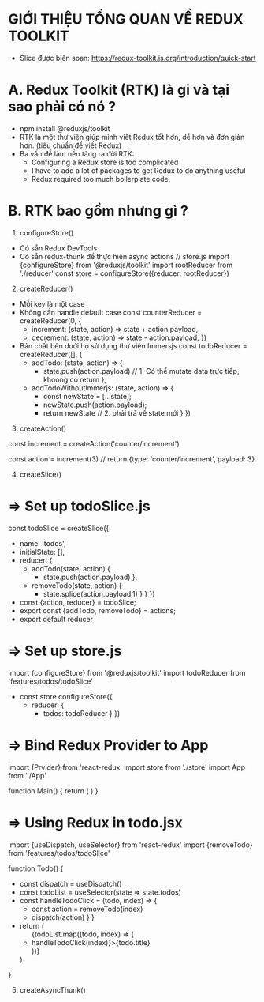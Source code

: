 # GIỚI THIỆU TỔNG QUAN VỀ REDUX TOOLKIT

- Slice được biên soạn: https://redux-toolkit.js.org/introduction/quick-start

# A. Redux Toolkit (RTK) là gi và tại sao phải có nó ?

- npm install @reduxjs/toolkit
- RTK là một thư viện giúp mình viết Redux tốt hơn, dễ hơn và đơn giản hơn. (tiêu chuẩn để viết Redux)
- Ba vấn đề làm nền tảng ra đời RTK:
  - Configuring a Redux store is too complicated
  - I have to add a lot of packages to get Redux to do anything useful
  - Redux required too much boilerplate code.

# B. RTK bao gồm nhưng gì ?

1. configureStore()

- Có sẵn Redux DevTools
- Có sẵn redux-thunk để thực hiện async actions
  // store.js
  import {configureStore} from '@reduxjs/toolkit'
  import rootReducer from './reducer'
  const store = configureStore({reducer: rootReducer})

2. createReducer()

- Mỗi key là một case
- Không cần handle default case
  const counterReducer = createReducer(0, {
  - increment: (state, action) => state + action.payload,
  - decrement: (state, action) => state - action.payload,
    })
- Bản chất bên dưới họ sử dụng thư viện Immersjs
  const todoReducer = createReducer([], {
  - addTodo: (state, action) => {
    - state.push(action.payload) // 1. Có thể mutate data trực tiếp, khoong có return
      },
  - addTodoWithoutImmerjs: (state, action) => {
    - const newState = [...state];
    - newState.push(action.payload);
    - return newState // 2. phải trả về state mới
      }
      })

3. createAction()

const increment = createAction('counter/increment')

const action = increment(3)
// return {type: 'counter/increment', payload: 3}

4. createSlice()

# => Set up todoSlice.js

const todoSlice = createSlice({

- name: 'todos',
- initialState: [],
- reducer: {
  - addTodo(state, action) {
    - state.push(action.payload)
      },
  - removeTodo(state, action) {
    - state.splice(action.payload,1)
      }
      }
      })
- const {action, reducer} = todoSlice;
- export const {addTodo, removeTodo} = actions;
- export default reducer

# => Set up store.js

import {configureStore} from '@reduxjs/toolkit'
import todoReducer from 'features/todos/todoSlice'

- const store configureStore({
  - reducer: {
    - todos: todoReducer
      }
      })

# => Bind Redux Provider to App

import {Prvider} from 'react-redux'
import store from './store'
import App from './App'

function Main() {
return (
<Provider store={store}><App /><Provider>
)
}

# => Using Redux in todo.jsx

import {useDispatch, useSelector} from 'react-redux'
import {removeTodo} from 'features/todos/todoSlice'

function Todo() {

- const dispatch = useDispatch()
- const todoList = useSelector(state => state.todos)
- const handleTodoClick = (todo, index) => {
  - const action = removeTodo(index)
  - dispatch(action)
    }
    }
- return (
  <ul>
  {todoList.map((todo, index) => (
  <li key={todo.id} onCLick={() => handleTodoClick(index)}>{todo.title}</li>
  ))}
  </ul>
  )
}

5. createAsyncThunk()
